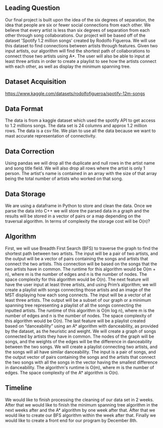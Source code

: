 ## Leading Question 

Our final project is built upon the idea of the six degrees of separation, the idea that people are six or fewer social connections from each other. We believe that every artist is less than six degrees of separation from each other through song collaborations. Our project will be based off of the dataset 'Spotify 1.2 million songs' created by Rodolfo Figueroa. We will use this dataset to find connections between artists through features. Given two input artists, our algorithm will find the shortest path of collaborations to connect those two artists using A*. The user will also be able to input at least three artists in order to create a playlist to see how the artists connect with each other, as well as display the minimum spanning tree.

## Dataset Acquisition
https://www.kaggle.com/datasets/rodolfofigueroa/spotify-12m-songs

## Data Format

The data is from a kaggle dataset which used the spotify API to get access to 1.2 millions songs. The data set is 24 columns and approx 1.2 million rows. The data is a csv file. We plan to use all the data because we want to mast accurate representation of connectivity. 

## Data Correction

Using pandas we will drop all the duplicate and null rows in the artist name and song title field. We will also drop all rows where the artist is only 1 person. The artist's name is contained in an array with the size of that array being the total number of artists who worked on that song. 

## Data Storage
We are using a dataframe in Python to store and clean the data. Once we parse the data into C++ we will store the parsed data in a graph and the results will be stored in a vector of pairs or a map depending on the traversal algorithm. In terms of complexity the storage cost will be O(n)?

## Algorithm 

First, we will use Breadth First Search (BFS) to traverse the graph to find the shortest path between two artists. The input will be a pair of two artists, and the output will be a vector of pairs containing the songs and artists that connect the two artists. This connection will be based on the songs that the two artists have in common. The runtime for this algorithm would be O(m + n), where m is the number of edges and n is the number of nodes. The space complexity for this algorithm would be O(n). The next feature will have the user input at least three artists, and using Prim’s algorithm; we will create a playlist with songs connecting those artists and an image of the MST displaying how each song connects. The input will be a vector of at least three artists. The output will be a subset of our graph or a minimum spanning tree representing a playlist of all the songs connecting the inputted artists. The runtime of this algorithm is O(m log n), where m is the number of edges and n is the number of nodes. The space complexity of this algorithm would be O(n). The last feature will be a playlist created based on “danceability” using an A* algorithm with danceability, as provided by the dataset, as the heuristic and weight. We will create a graph of songs connected by artists they have in common. The nodes of the graph will be songs, and the weights of the edges will be the difference in danceability between the two songs. We will create a playlist connecting two artists, and the songs will all have similar danceability. The input is a pair of songs, and the output vector of pairs containing the songs and the artists that connect the two songs with all the songs in the vector having the smallest difference in danceability. The algorithm's runtime is O(m), where m is the number of edges. The space complexity of the A* algorithm is O(n).  



## Timeline

We would like to finish processing the cleaning of our data set in 2 weeks. After that we would like to finish the minimum spanning tree algorithm in the next weeks after and the A* algorithm by one week after that. After that we would like to create our BFS algorithm within the week after that. Finally we would like to create a front end for our program by December 8th. 

